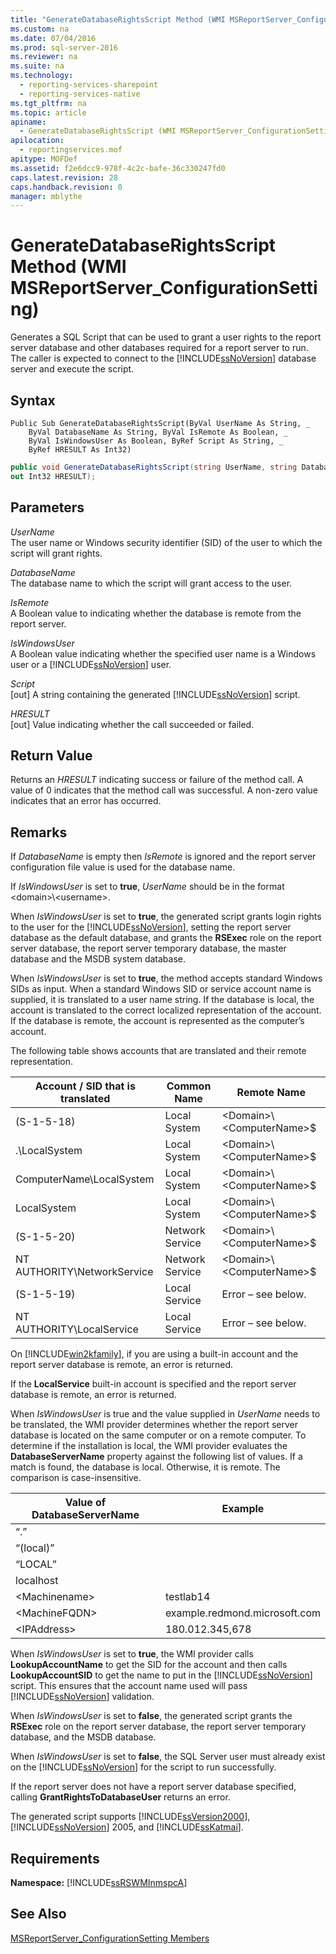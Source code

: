 ```yaml
---
title: "GenerateDatabaseRightsScript Method (WMI MSReportServer_ConfigurationSetting)"
ms.custom: na
ms.date: 07/04/2016
ms.prod: sql-server-2016
ms.reviewer: na
ms.suite: na
ms.technology: 
  - reporting-services-sharepoint
  - reporting-services-native
ms.tgt_pltfrm: na
ms.topic: article
apiname: 
  - GenerateDatabaseRightsScript (WMI MSReportServer_ConfigurationSetting Class)
apilocation: 
  - reportingservices.mof
apitype: MOFDef
ms.assetid: f2e6dcc9-978f-4c2c-bafe-36c330247fd0
caps.latest.revision: 28
caps.handback.revision: 0
manager: mblythe
---
```

# GenerateDatabaseRightsScript Method (WMI MSReportServer_ConfigurationSetting)
Generates a SQL Script that can be used to grant a user rights to the report server database and other databases required for a report server to run. The caller is expected to connect to the [!INCLUDE[ssNoVersion](../../Topics/TopicNameContainA/tokens/ssNoVersion_md.md)] database server and execute the script.  
  
## Syntax  
  
```vb#  
Public Sub GenerateDatabaseRightsScript(ByVal UserName As String, _  
    ByVal DatabaseName As String, ByVal IsRemote As Boolean, _  
    ByVal IsWindowsUser As Boolean, ByRef Script As String, _  
    ByRef HRESULT As Int32)  
```  
  
```c#  
public void GenerateDatabaseRightsScript(string UserName, string DatabaseName, bool IsRemote, bool IsWindowsUser, out string Script,   
out Int32 HRESULT);  
```  
  
## Parameters  
 *UserName*  
 The user name or Windows security identifier (SID) of the user to which the script will grant rights.  
  
 *DatabaseName*  
 The database name to which the script will grant access to the user.  
  
 *IsRemote*  
 A Boolean value to indicating whether the database is remote from the report server.  
  
 *IsWindowsUser*  
 A Boolean value indicating whether the specified user name is a Windows user or a [!INCLUDE[ssNoVersion](../../Topics/TopicNameContainA/tokens/ssNoVersion_md.md)] user.  
  
 *Script*  
 [out] A string containing the generated [!INCLUDE[ssNoVersion](../../Topics/TopicNameContainA/tokens/ssNoVersion_md.md)] script.  
  
 *HRESULT*  
 [out] Value indicating whether the call succeeded or failed.  
  
## Return Value  
 Returns an *HRESULT* indicating success or failure of the method call. A value of 0 indicates that the method call was successful. A non-zero value indicates that an error has occurred.  
  
## Remarks  
 If *DatabaseName* is empty then *IsRemote* is ignored and the report server configuration file value is used for the database name.  
  
 If *IsWindowsUser* is set to **true**, *UserName* should be in the format <domain\>\\<username\>.  
  
 When *IsWindowsUser* is set to **true**, the generated script grants login rights to the user for the [!INCLUDE[ssNoVersion](../../Topics/TopicNameContainA/tokens/ssNoVersion_md.md)], setting the report server database as the default database, and grants the **RSExec** role on the report server database, the report server temporary database, the master database and the MSDB system database.  
  
 When *IsWindowsUser* is set to **true**, the method accepts standard Windows SIDs as input. When a standard Windows SID or service account name is supplied, it is translated to a user name string. If the database is local, the account is translated to the correct localized representation of the account. If the database is remote, the account is represented as the computer’s account.  
  
 The following table shows accounts that are translated and their remote representation.  
  
|Account / SID that is translated|Common Name|Remote Name|  
|---------------------------------------|-----------------|-----------------|  
|(S-1-5-18)|Local System|<Domain\>\\<ComputerName\>$|  
|.\LocalSystem|Local System|<Domain\>\\<ComputerName\>$|  
|ComputerName\LocalSystem|Local System|<Domain\>\\<ComputerName\>$|  
|LocalSystem|Local System|<Domain\>\\<ComputerName\>$|  
|(S-1-5-20)|Network Service|<Domain\>\\<ComputerName\>$|  
|NT AUTHORITY\NetworkService|Network Service|<Domain\>\\<ComputerName\>$|  
|(S-1-5-19)|Local Service|Error – see below.|  
|NT AUTHORITY\LocalService|Local Service|Error – see below.|  
  
 On [!INCLUDE[win2kfamily](../../Topics/TopicNameNotContainA/tokens/win2kfamily_md.md)], if you are using a built-in account and the report server database is remote, an error is returned.  
  
 If the **LocalService** built-in account is specified and the report server database is remote, an error is returned.  
  
 When *IsWindowsUser* is true and the value supplied in *UserName* needs to be translated, the WMI provider determines whether the report server database is located on the same computer or on a remote computer. To determine if the installation is local, the WMI provider evaluates the **DatabaseServerName** property against the following list of values. If a match is found, the database is local. Otherwise, it is remote. The comparison is case-insensitive.  
  
|Value of DatabaseServerName|Example|  
|---------------------------------|-------------|  
|“.”||  
|“(local)”||  
|“LOCAL”||  
|localhost||  
|<Machinename\>|testlab14|  
|<MachineFQDN\>|example.redmond.microsoft.com|  
|<IPAddress\>|180.012.345,678|  
  
 When *IsWindowsUser* is set to **true**, the WMI provider calls **LookupAccountName** to get the SID for the account and then calls **LookupAccountSID** to get the name to put in the [!INCLUDE[ssNoVersion](../../Topics/TopicNameContainA/tokens/ssNoVersion_md.md)] script. This ensures that the account name used will pass [!INCLUDE[ssNoVersion](../../Topics/TopicNameContainA/tokens/ssNoVersion_md.md)] validation.  
  
 When *IsWindowsUser* is set to **false**, the generated script grants the **RSExec** role on the report server database, the report server temporary database, and the MSDB database.  
  
 When *IsWindowsUser* is set to **false**, the SQL Server user must already exist on the [!INCLUDE[ssNoVersion](../../Topics/TopicNameContainA/tokens/ssNoVersion_md.md)] for the script to run successfully.  
  
 If the report server does not have a report server database specified, calling **GrantRightsToDatabaseUser** returns an error.  
  
 The generated script supports [!INCLUDE[ssVersion2000](../../Topics/TopicNameContainA/tokens/ssVersion2000_md.md)], [!INCLUDE[ssNoVersion](../../Topics/TopicNameContainA/tokens/ssNoVersion_md.md)] 2005, and [!INCLUDE[ssKatmai](../../Topics/TopicNameContainA/tokens/ssKatmai_md.md)].  
  
## Requirements  
 **Namespace:** [!INCLUDE[ssRSWMInmspcA](../../Topics/TopicNameNotContainA/tokens/ssRSWMInmspcA_md.md)]  
  
## See Also  
 [MSReportServer_ConfigurationSetting Members](../../Topics/TopicNameNotContainA/MSReportServer_ConfigurationSetting-Members.md)